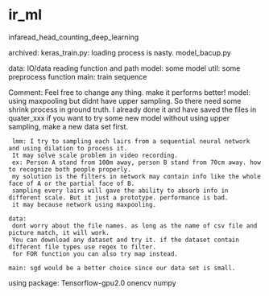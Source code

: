 # ir_ml
 infaread_head_counting_deep_learning


 archived:
    keras_train.py: loading process is nasty.
    model_bacup.py


data: IO/data reading function and path
model: some model
util: some preprocess function
main: train sequence




Comment:
    Feel free to change any thing. make it performs better!
    model:
     using maxpooling but didnt have upper sampling.
     So there need some shrink process in ground truth. I already done it and have saved the files in quater_xxx
     if you want to try some new model without using upper sampling, make a new data set first.

     lmm: I try to sampling each lairs from a sequential neural network and using dilation to process it.
     It may solve scale problem in video recording.
     ex: Person A stand from 100m away, person B stand from 70cm away. how to recognize both people properly.
     my solution is the filters in network may contain info like the whole face of A or the partial face of B.
     sampling every lairs will gave the ability to absorb info in different scale. But it just a prototype. performance is bad.
     it may because network using maxpooling.

    data:
     dont worry about the file names. as long as the name of csv file and picture match, it will work.
     You can download any dataset and try it. if the dataset contain different file types use regex to filter.
     for FOR function you can also try map instead.

    main: sgd would be a better choice since our data set is small.


using package:
Tensorflow-gpu2.0
onencv
numpy


